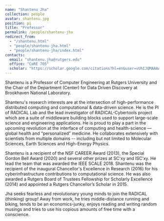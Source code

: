 ```yaml
---
name: "Shantenu Jha"
collection: people
avatar: shantenu.jpg
position: pi
title: "Professor"
permalink: /people/shantenu-jha
redirect_from:
  - "/shantenu.html"
  - "people/shantenu-jha.html"
  - "people/shantenu-jha/index.html"
contacts:
  email: "shantenu.jha@rutgers.edu"
  office: "CoRE 705"
  scholar: "https://scholar.google.com/citations?hl=en&user=vUhIJQMAAAAJ&view_op=list_works&sortby=pubdate"
---
```


Shantenu is a Professor of Computer Engineering at Rutgers University 
and the Chair of the Department (Center) for Data Driven Discovery
at Brookhaven National Laboratory.

Shantenu's research interests are at the intersection of high-performance
distributed computing and computational & data-driven science. He is the PI of
RADICAL Lab and the lead investigator of RADICAL-Cybertools project which are
a suite of middleware building blocks used to support large-scale science and
engineering applications. He is proud to play a part in the upcoming
revolution at the interface of computing and health-science — global health
and “personalized” medicine. He collaborates extensively with scientists from
multiple domains -- including but not limited to Molecular Sciences, Earth
Sciences and High-Energy Physics.

Shantenu is a recipient of the NSF CAREER Award (2013), the Special Gordon Bell Award (2020) and 
several other prizes at SC'xy and ISC’xy. He lead the team that was awarded the IEEE SCALE 2018.  Shantenu was the recipient of the inaugural Chancellor's Excellence in Research (2016) for his cyberinfrastructure contributions to computational science. He was also awarded a Rutgers Board of Trustees Fellowship for
Scholarly Excellence (2014) and appointed a Rutgers Chancellor’s Scholar in 2015.

Jha seeks fearless and revolutionary young minds to join the RADICAL
(thinking) group! Away from work, he tries middle-distance running and biking,
tends to be an economics-junky, enjoys reading and writing random musings and
tries to use his copious amounts of free time with a conscience.
